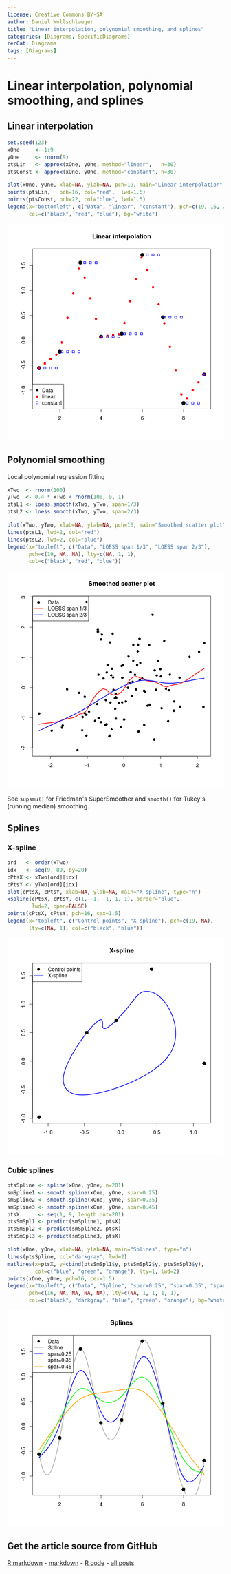 ```yaml
---
license: Creative Commons BY-SA
author: Daniel Wollschlaeger
title: "Linear interpolation, polynomial smoothing, and splines"
categories: [Diagrams, SpecificDiagrams]
rerCat: Diagrams
tags: [Diagrams]
---
```


Linear interpolation, polynomial smoothing, and splines
=========================

Linear interpolation
-------------------------


```r
set.seed(123)
xOne     <- 1:9
yOne     <- rnorm(9)
ptsLin   <- approx(xOne, yOne, method="linear",   n=30)
ptsConst <- approx(xOne, yOne, method="constant", n=30)
```


```r
plot(xOne, yOne, xlab=NA, ylab=NA, pch=19, main="Linear interpolation", cex=1.5)
points(ptsLin,   pch=16, col="red",  lwd=1.5)
points(ptsConst, pch=22, col="blue", lwd=1.5)
legend(x="bottomleft", c("Data", "linear", "constant"), pch=c(19, 16, 22),
       col=c("black", "red", "blue"), bg="white")
```

![plot of chunk rerDiagSplines01](../content/assets/figure/rerDiagSplines01-1.png) 

Polynomial smoothing
-------------------------

Local polynomial regression fitting


```r
xTwo  <- rnorm(100)
yTwo  <- 0.4 * xTwo + rnorm(100, 0, 1)
ptsL1 <- loess.smooth(xTwo, yTwo, span=1/3)
ptsL2 <- loess.smooth(xTwo, yTwo, span=2/3)
```


```r
plot(xTwo, yTwo, xlab=NA, ylab=NA, pch=16, main="Smoothed scatter plot")
lines(ptsL1, lwd=2, col="red")
lines(ptsL2, lwd=2, col="blue")
legend(x="topleft", c("Data", "LOESS span 1/3", "LOESS span 2/3"),
       pch=c(19, NA, NA), lty=c(NA, 1, 1),
       col=c("black", "red", "blue"))
```

![plot of chunk rerDiagSplines02](../content/assets/figure/rerDiagSplines02-1.png) 

See `supsmu()` for Friedman's SuperSmoother and `smooth()` for Tukey's (running median) smoothing.

Splines
-------------------------

### X-spline


```r
ord   <- order(xTwo)
idx   <- seq(9, 89, by=20)
cPtsX <- xTwo[ord][idx]
cPtsY <- yTwo[ord][idx]
plot(cPtsX, cPtsY, xlab=NA, ylab=NA, main="X-spline", type="n")
xspline(cPtsX, cPtsY, c(1, -1, -1, 1, 1), border="blue",
        lwd=2, open=FALSE)
points(cPtsX, cPtsY, pch=16, cex=1.5)
legend(x="topleft", c("Control points", "X-spline"), pch=c(19, NA),
       lty=c(NA, 1), col=c("black", "blue"))
```

![plot of chunk rerDiagSplines03](../content/assets/figure/rerDiagSplines03-1.png) 

### Cubic splines


```r
ptsSpline <- spline(xOne, yOne, n=201)
smSpline1 <- smooth.spline(xOne, yOne, spar=0.25)
smSpline2 <- smooth.spline(xOne, yOne, spar=0.35)
smSpline3 <- smooth.spline(xOne, yOne, spar=0.45)
ptsX      <- seq(1, 9, length.out=201)
ptsSmSpl1 <- predict(smSpline1, ptsX)
ptsSmSpl2 <- predict(smSpline2, ptsX)
ptsSmSpl3 <- predict(smSpline3, ptsX)
```


```r
plot(xOne, yOne, xlab=NA, ylab=NA, main="Splines", type="n")
lines(ptsSpline, col="darkgray", lwd=2)
matlines(x=ptsX, y=cbind(ptsSmSpl1$y, ptsSmSpl2$y, ptsSmSpl3$y),
         col=c("blue", "green", "orange"), lty=1, lwd=2)
points(xOne, yOne, pch=16, cex=1.5)
legend(x="topleft", c("Data", "Spline", "spar=0.25", "spar=0.35", "spar=0.45"),
       pch=c(16, NA, NA, NA, NA), lty=c(NA, 1, 1, 1, 1),
       col=c("black", "darkgray", "blue", "green", "orange"), bg="white")
```

![plot of chunk rerDiagSplines04](../content/assets/figure/rerDiagSplines04-1.png) 

Get the article source from GitHub
----------------------------------------------

[R markdown](https://github.com/dwoll/RExRepos/raw/master/Rmd/diagSplines.Rmd) - [markdown](https://github.com/dwoll/RExRepos/raw/master/md/diagSplines.md) - [R code](https://github.com/dwoll/RExRepos/raw/master/R/diagSplines.R) - [all posts](https://github.com/dwoll/RExRepos/)
